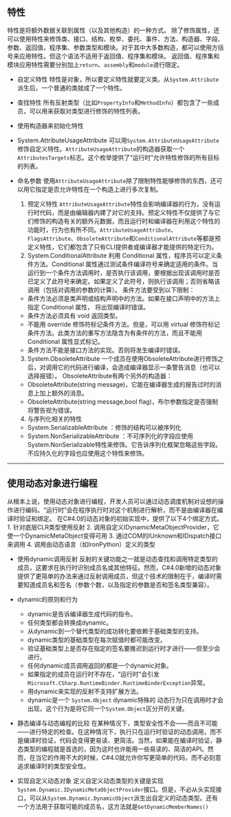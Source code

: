 ## 特性
特性是将额外数据关联到属性（以及其他构造）的一种方式。
除了修饰属性，还可以使用特性来修饰类、接口、结构、枚举、委托、事件、方法、构造器、字段、参数、返回值，程序集、参数类型和模块。对于其中大多数构造，都可以使用方括号来应用特性。但这个语法不适用于返回值、程序集和模块。
返回值、程序集和模块应用特性需要分别加上```return```、```assembly```和```module```进行限定。
- 自定义特性
   特性是对象，所以要定义特性就要定义类。从```System.Attribute```派生后，一个普通的类就成了一个特性。

- 查找特性
  所有反射类型（比如```PropertyInfo```和```MethodInfo```）都包含了一些成员，可以用来获取对类型进行修饰的特性列表。

- 使用构造器来初始化特性

- System.AttributeUsageAttribute
  可以用```System.AttributeUsageAttribute```修饰自定义特性。```AttributeUsageAttribute```的构造器获取一个```AttributesTargets```标志。这个枚举提供了“运行时”允许特性修饰的所有目标的列表。

- 命名参数
  使用```AttributeUsageAttribute```除了限制特性能够修饰的东西，还可以用它指定是否允许特性在一个构造上进行多次复制。
    1. 预定义特性
  ```AttributeUsageAttribute```特性会影响编译器的行为，没有运行时代码，而是由编辑器内建了对它的支持。预定义特性不仅提供了与它们修饰的构造有关的额外元数据，而且运行时和编译器在利用这个特性的功能时，行为也有所不同。```AttributeUsageAttribute```、```FlagsAttribute```、```ObsoleteAttribute```和```ConditionalAttribute```等都是预定义特性，它们都包含了只有CLI提供者或编译器才能提供的特定行为。
    2. System.ConditionalAttribute
利用 Conditional 属性，程序员可以定义条件方法。Conditional 属性通过测试条件编译符号来确定适用的条件。当运行到一个条件方法调用时，是否执行该调用，要根据出现该调用时是否已定义了此符号来确定。如果定义了此符号，则执行该调用；否则省略该调用（包括对调用的参数的计算）。
条件方法要受到以下限制：
	- 条件方法必须是类声明或结构声明中的方法。如果在接口声明中的方法上指定 Conditional 属性，  将出现编译时错误。
	- 条件方法必须具有 void 返回类型。
	- 不能用 override 修饰符标记条件方法。但是，可以用 virtual 修饰符标记条件方法。此类方法的重写方法隐含为有条件的方法，而且不能用 Conditional 属性显式标记。
	- 条件方法不能是接口方法的实现。否则将发生编译时错误。 
    3. System.ObsoleteAttribute
 一个成员在使用ObsoleteAttribute进行修饰之后，对调用它的代码进行编译，会造成编译器显示一条警告消息（也可以选择报错）。
ObsoleteAttribute有两个另外的构造器：
	- ObsoleteAttribute(string message)，它能在编译器生成的报告过时的消息上加上额外的消息。
	- ObsoleteAttribute(string message,bool flag)，布尔参数指定是否强制将警告视为错误。
    4. 与序列化相关的特性
    - System.SerializableAttribute ：修饰的结构可以被序列化
    - System.NonSerializableAttribute ：不可序列化的字段应使用System.NonSerializable特性来修饰。它告诉序列化框架忽略这些字段。不应持久化的字段也应使用这个特性来修饰。

---

## 使用动态对象进行编程
从根本上说，使用动态对象进行编程，开发人员可以通过动态调度机制对设想的操作进行编码。“运行时”会在程序执行时对这个机制进行解析，而不是由编译器在编译时验证和绑定。
在C#4.0的动态对象的初始实现中，提供了以下4个绑定方式。
	1. 针对底层CLR类型使用反射
	2. 调用自定义IDynamicMetaObjectProvider，它使一个DynamicMetaObject变得可用
	3. 通过COM的IUnknown和IDispatch接口来调用
	4. 调用由动态语言（如IronPython）定义的类型

- 使用dynamic调用反射
反射的关键功能之一就是动态查找和调用特定类型的成员，这要求在执行时识别成员名或其他特征。然而，C#4.0新增的动态对象提供了更简单的办法来通过反射调用成员，但这个技术的限制在于，编译时需要知道成员名和签名（参数个数，以及指定的参数是否和签名类型兼容）。

- dynamic的原则和行为
	- dynamic是告诉编译器生成代码的指令。
	- 任何类型都会转换成dynamic。
	- 从dynamic到一个替代类型的成功转化要依赖于基础类型的支持。
	- dynamic类型的基础类型在每次赋值时都可能改变。
	- 验证基础类型上是否存在指定的签名要推迟到运行时才进行——但至少会进行。
	- 任何dynamic成员调用返回的都是一个dynamic对象。
	- 如果指定的成员在运行时不存在，“运行时”会引发```Microsoft.CSharp.RuntimeBinder.RuntimeBinderException```异常。
	- 用dynamic来实现的反射不支持扩展方法。
	- dynamic是一个	```System.Object``` dynamic特殊的 动态行为只在调用时才会出现，这个行为是将它同一个```System.Object```区分开的关键。
	
- 静态编译与动态编程的比较
在某种情况下，类型安全性不会——而且不可能——进行特定的检查。在这种情况下，执行只在运行时验证的动态调用，而不是编译时验证，代码会变得更易读、更简洁。当然，如果能在编译时验证，静态类型的编程就是首选的，因为这时也许能用一些易读的、简洁的API。然而，在当它的作用不大的时候，C#4.0就允许你写更简单的代码，而不必刻意追求编译时的类型安全性。

- 实现自定义动态对象
定义自定义动态类型的关键是实现```System.Dynamic.IDynamicMetaObjectProvider```接口。但是，不必从头实现接口，可以从```System.Dynamic.DynamicObject```派生出自定义的动态类型。还有一个方法用于获取可能的成员名，这方法就是```GetDynamicMemberNames()```